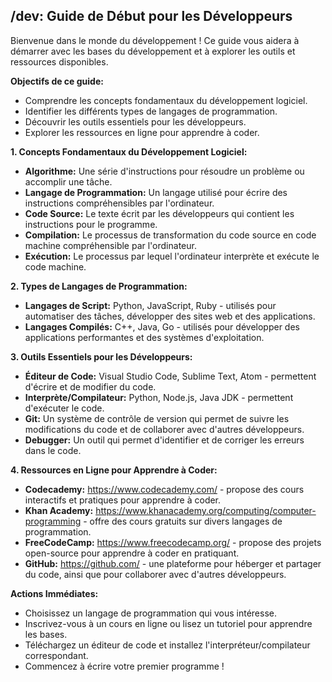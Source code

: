 ## /dev:  Guide de Début pour les Développeurs

Bienvenue dans le monde du développement ! Ce guide vous aidera à démarrer avec les bases du développement et à explorer les outils et ressources disponibles.

**Objectifs de ce guide:**

* Comprendre les concepts fondamentaux du développement logiciel.
* Identifier les différents types de langages de programmation.
* Découvrir les outils essentiels pour les développeurs.
* Explorer les ressources en ligne pour apprendre à coder.

**1. Concepts Fondamentaux du Développement Logiciel:**

* **Algorithme:** Une série d'instructions pour résoudre un problème ou accomplir une tâche.
* **Langage de Programmation:** Un langage utilisé pour écrire des instructions compréhensibles par l'ordinateur.
* **Code Source:** Le texte écrit par les développeurs qui contient les instructions pour le programme.
* **Compilation:** Le processus de transformation du code source en code machine compréhensible par l'ordinateur.
* **Exécution:** Le processus par lequel l'ordinateur interprète et exécute le code machine.

**2. Types de Langages de Programmation:**

* **Langages de Script:** Python, JavaScript, Ruby - utilisés pour automatiser des tâches, développer des sites web et des applications.
* **Langages Compilés:** C++, Java, Go - utilisés pour développer des applications performantes et des systèmes d'exploitation.

**3. Outils Essentiels pour les Développeurs:**

* **Éditeur de Code:** Visual Studio Code, Sublime Text, Atom - permettent d'écrire et de modifier du code.
* **Interprète/Compilateur:** Python, Node.js, Java JDK - permettent d'exécuter le code.
* **Git:** Un système de contrôle de version qui permet de suivre les modifications du code et de collaborer avec d'autres développeurs.
* **Debugger:** Un outil qui permet d'identifier et de corriger les erreurs dans le code.

**4. Ressources en Ligne pour Apprendre à Coder:**

* **Codecademy:** https://www.codecademy.com/ - propose des cours interactifs et pratiques pour apprendre à coder.
* **Khan Academy:** https://www.khanacademy.org/computing/computer-programming - offre des cours gratuits sur divers langages de programmation.
* **FreeCodeCamp:** https://www.freecodecamp.org/ - propose des projets open-source pour apprendre à coder en pratiquant.
* **GitHub:** https://github.com/ - une plateforme pour héberger et partager du code, ainsi que pour collaborer avec d'autres développeurs.

**Actions Immédiates:**

* Choisissez un langage de programmation qui vous intéresse.
* Inscrivez-vous à un cours en ligne ou lisez un tutoriel pour apprendre les bases.
* Téléchargez un éditeur de code et installez l'interpréteur/compilateur correspondant.
* Commencez à écrire votre premier programme !


